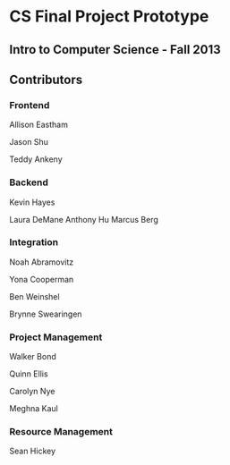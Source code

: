 # CS Final Project Prototype

## Intro to Computer Science - Fall 2013

## Contributors

### Frontend
Allison Eastham

Jason Shu

Teddy Ankeny

### Backend
Kevin Hayes

Laura DeMane
Anthony Hu
Marcus Berg

### Integration

Noah Abramovitz

Yona Cooperman

Ben Weinshel

Brynne Swearingen

### Project Management

Walker Bond

Quinn Ellis

Carolyn Nye

Meghna Kaul
### Resource Management
Sean Hickey
